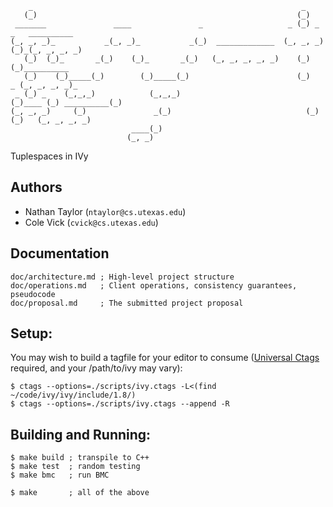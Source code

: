 ```
    _                                                            _
   (_)                                                          (_)
 _______               ____               _                   _ (_) _   _   __________
(_, _, _)_           _(_, _)_           _(_)  _____________  (_, _, _) (_)_(_, _, _, _)
   (_)  (_)_       _(_)    (_)_       _(_)   (_, _, _, _, _)    (_)      (_)__________
   (_)    (_)_____(_)        (_)_____(_)                        (_)      _ (_, _, _, _)_
 _ (_) _    (_,_,_)            (_,_,_)                          (_)____ (_) __________(_)
(_, _, _)     (_)               _(_)                              (_)(_)   (_, _, _, _)
                           ____(_)
                          (_, _)
```

Tuplespaces in IVy

## Authors

* Nathan Taylor (`ntaylor@cs.utexas.edu`)
* Cole Vick (`cvick@cs.utexas.edu`)

## Documentation

```
doc/architecture.md ; High-level project structure
doc/operations.md   ; Client operations, consistency guarantees, pseudocode
doc/proposal.md     ; The submitted project proposal
```

## Setup:

You may wish to build a tagfile for your editor to consume ([Universal
Ctags](https://github.com/universal-ctags/ctags) required, and your
/path/to/ivy may vary):

```
$ ctags --options=./scripts/ivy.ctags -L<(find ~/code/ivy/ivy/include/1.8/)
$ ctags --options=./scripts/ivy.ctags --append -R
```

## Building and Running:

```
$ make build ; transpile to C++
$ make test  ; random testing
$ make bmc   ; run BMC

$ make       ; all of the above
```
